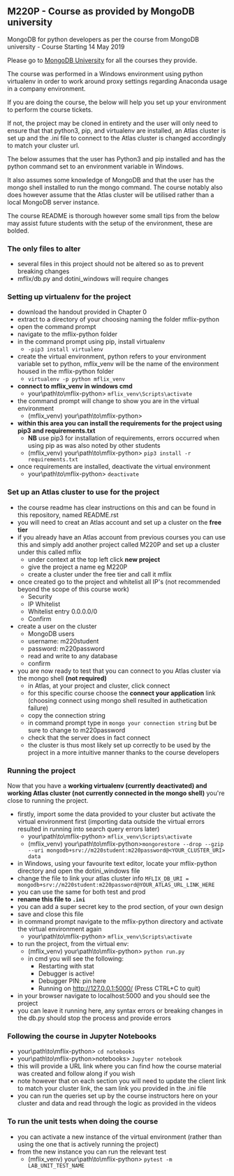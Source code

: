 ## M220P - Course as provided by MongoDB university</h2>

MongoDB for python developers as per the course from MongoDB university - Course Starting 14 May 2019

Please go to [MongoDB University](https://university.mongodb.com/) for all the courses they provide. 

The course was performed in a Windows environment using python virtualenv in order to work around proxy settings regarding Anaconda usage in a company environment.

If you are doing the course, the below will help you set up your environment to perform the course tickets.

If not, the project may be cloned in entirety and the user will only need to ensure that that python3, pip, and virtualenv are installed, an Atlas cluster is set up and the .ini file to connect to the Atlas cluster is changed accordingly to match your cluster url. 

The below assumes that the user has Python3 and pip installed and has the python command set to an environment variable in Windows.

It also assumes some knowledge of MongoDB and that the user has the mongo shell installed to run the mongo command. The course notably also does however assume that the Atlas cluster will be utilised rather than a local MongoDB server instance.

The course README is thorough however some small tips from the below may assist future students with the setup of the environment, these are bolded.

### The only files to alter
- several files in this project should not be altered so as to prevent breaking changes
- mflix/db.py and dotini_windows will require changes

### Setting up virtualenv for the project
- download the handout provided in Chapter 0
- extract to a directory of your choosing naming the folder mflix-python
- open the command prompt
- navigate to the mflix-python folder
- in the command prompt using pip, install virtualenv
  - ``` -pip3 install virtualenv ```
- create the virtual environment, python refers to your environment variable set to python, mflix_venv will be the name of the environment housed in the mflix-python folder
  - ``` virtualenv -p python mflix_venv ```
- **connect to mflix_venv in windows cmd**
  - your\path\to\mflix-python> ```mflix_venv\Scripts\activate ```
- the command prompt will change to show you are in the virtual environment
  - (mflix_venv) your\path\to\mflix-python>
- **within this area you can install the requirements for the project using pip3 and requirements.txt**
  - **NB** use pip3 for installation of requirements, errors occurred when using pip as was also noted by other students 
  - (mflix_venv) your\path\to\mflix-python> ``` pip3 install -r requirements.txt ```
- once requirements are installed, deactivate the virtual environment
  - your\path\to\mflix-python> ```deactivate ```

### Set up an Atlas cluster to use for the project
- the course readme has clear instructions on this and can be found in this repository, named README.rst
- you will need to creat an Atlas account and set up a cluster on the **free tier**
- if you already have an Atlas account from previous courses you can use this and simply add another project called M220P and set up a cluster under this called mflix
  - under context at the top left click **new project**
  - give the project a name eg M220P
  - create a cluster under the free tier and call it mflix
- once created go to the project and whitelist all IP's (not recommended beyond the scope of this course work)
  - Security
  - IP Whitelist
  - Whitelist entry 0.0.0.0/0
  - Confirm
- create a user on the cluster
  - MongoDB users
  - username: m220student
  - password: m220password
  - read and write to any database
  - confirm
- you are now ready to test that you can connect to you Atlas cluster via the mongo shell **(not required)**
  - in Atlas, at your project and cluster, click connect
  - for this specific course choose the **connect your application** link (choosing connect using mongo shell resulted in authetication failure)
  - copy the connection string
  - in command prompt type in ``` mongo your connection string ``` but be sure to change <PASSWORD> to m220password
  - check that the server does in fact connect
  - the cluster is thus most likely set up correctly to be used by the project in a more intuitive manner thanks to the course developers

### Running the project
Now that you have a **working virtualenv (currently deactivated) and working Atlas cluster (not currently connected in the mongo shell)** you're close to running the project.

- firstly, import some the data provided to your cluster but activate the virtual environment first (importing data outside the virtual errors resulted in running into search query errors later)
  - your\path\to\mflix-python> ```mflix_venv\Scripts\activate ```
  - (mflix_venv) your\path\to\mflix-python>```mongorestore --drop --gzip --uri mongodb+srv://m220student:m220password@<YOUR_CLUSTER_URI> data```
- in Windows, using your favourite text editor, locate your mflix-python directory and open the dotini_windows file
- change the file to link your atlas cluster info ``` MFLIX_DB_URI = mongodb+srv://m220student:m220password@YOUR_ATLAS_URL_LINK_HERE ```
- you can use the same for both test and prod
- **rename this file to ```.ini```**
- you can add a super secret key to the prod section, of your own design
- save and close this file
- in command prompt navigate to the mflix-python directory and activate the virtual environment again
  - your\path\to\mflix-python> ```mflix_venv\Scripts\activate ```
- to run the project, from the virtual env:
  - (mflix_venv) your\path\to\mflix-python> ```python run.py ```
  - in cmd you will see the following:
    - Restarting with stat
    - Debugger is active!
    - Debugger PIN: pin here
    - Running on http://127.0.0.1:5000/ (Press CTRL+C to quit)
- in your browser navigate to localhost:5000 and you should see the project
- you can leave it running here, any syntax errors or breaking changes in the db.py should stop the process and provide errors

### Following the course in Jupyter Notebooks
- your\path\to\mflix-python> ```cd notebooks```
- your\path\to\mflix-python>notebooks> ``` Jupyter notebook ```
- this will provide a URL link where you can find how the course material was created and follow along if you wish
- note however that on each section you will need to update the client link to match your cluster link, the sam link you provided in the .ini file
- you can run the queries set up by the course instructors here on your cluster and data and read through the logic as provided in the videos

### To run the unit tests when doing the course
- you can activate a new instance of the virtual environment (rather than using the one that is actively running the project)
- from the new instance you can run the relevant test
  - (mflix_venv) your\path\to\mflix-python> ``` pytest -m LAB_UNIT_TEST_NAME ```